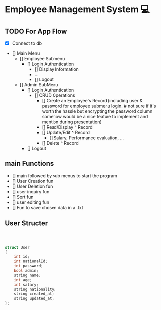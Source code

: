 # Employee Management System 💻

## TODO For App Flow

- [x] Connect to db
- [] Main Menu
  - [] Employee Submenu
    - [] Login Authentication
      - [] Display Information
      - ...
      - [] Logout
  - [] Admin SubMenu
    - [] Login Authentication
      - [] CRUD Operations
        - [] Create an Employee's Record (including user & password for employee submenu login. # not sure if it's worth the hassle but encrypting the password column somehow would be a nice feature to implement and mention during presentation)
        - [] Read/Display ^ Record
        - [] Update/Edit ^ Record
          - [] Salary, Performance evaluation, ...
        - [] Delete ^ Record
     - [] Logout

## main Functions
- [] main followed by sub menus to start the program
- [] User Creation fun
- [] User Deletion fun
- [] user inquiry fun
- [] Sort fun
- [] user editing fun
- [] Fun to save chosen data in a .txt

## User Structer
```c++



struct User
{
    int id;
    int nationalId;
    int password;
    bool admin;
    string name;
    int age;
    int salary;
    string nationality;
    string created_at;
    string updated_at;
};
```
